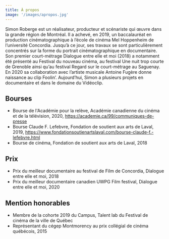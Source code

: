 ```yaml
---
title: À propos
image: '/images/apropos.jpg'
---
```


Simon Roberge est un réalisateur, producteur et scénariste qui œuvre dans la grande région de Montréal. Il a achevé, en 2019, un baccalauréat en production cinématographique à l’école de cinéma Mel Hoppenheim de l’université Concordia. Jusqu’à ce jour, ses travaux se sont particulièrement concentrés sur la forme du portrait cinématographique en documentaire. Son premier court-métrage Dialogue entre elle et moi (2018) a notamment été présenté au Festival du nouveau cinéma, au festival Une nuit trop courte de Grenoble ainsi qu’au festival Regard sur le court-métrage au Saguenay. En 2020 sa collaboration avec l’artiste musicale Antoine Fugère donne naissance au clip Foolin’. Aujourd’hui, Simon a plusieurs projets en documentaire et dans le domaine du Vidéoclip.

## Bourses

* Bourse de l'Académie pour la relève, Académie canadienne du cinéma et de la télévision, 2020, https://academie.ca/99/communiques-de-presse
* Bourse Claude F. Lefebvre, Fondation de soutient aux arts de Laval, 2019, https://www.fondationsoutienartslaval.com/bourse-claude-f.-lefebvre.html
* Bourse de cinéma, Fondation de soutient aux arts de Laval, 2018

## Prix

* Prix du meilleur documentaire au festival de Film de Concordia, Dialogue entre elle et moi, 2018
* Prix du meilleur documentaire canadien UWPG Film festival, Dialogue entre elle et moi, 2020

## Mention honorables

* Membre de la cohorte 2019 du Campus, Talent lab du Festival de cinéma de la ville de Québec
* Représentant du cégep Montmorency au prix collégial de cinéma québécois, 2015


